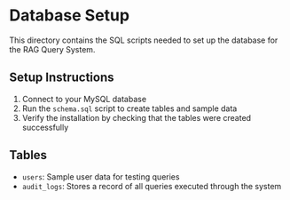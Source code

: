 # Database Setup

This directory contains the SQL scripts needed to set up the database for the RAG Query System.

## Setup Instructions

1. Connect to your MySQL database
2. Run the `schema.sql` script to create tables and sample data
3. Verify the installation by checking that the tables were created successfully

## Tables

- `users`: Sample user data for testing queries
- `audit_logs`: Stores a record of all queries executed through the system